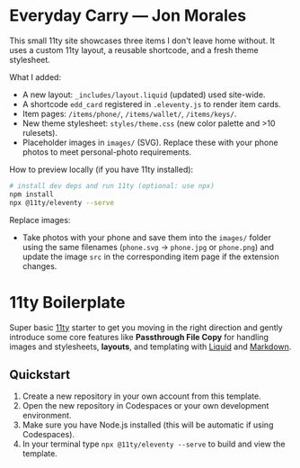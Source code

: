 # Everyday Carry — Jon Morales

This small 11ty site showcases three items I don't leave home without. It uses a custom 11ty layout, a reusable shortcode, and a fresh theme stylesheet.

What I added:
- A new layout: `_includes/layout.liquid` (updated) used site-wide.
- A shortcode `edd_card` registered in `.eleventy.js` to render item cards.
- Item pages: `/items/phone/`, `/items/wallet/`, `/items/keys/`.
- New theme stylesheet: `styles/theme.css` (new color palette and >10 rulesets).
- Placeholder images in `images/` (SVG). Replace these with your phone photos to meet personal-photo requirements.

How to preview locally (if you have 11ty installed):

```bash
# install dev deps and run 11ty (optional: use npx)
npm install
npx @11ty/eleventy --serve
```

Replace images:
- Take photos with your phone and save them into the `images/` folder using the same filenames (`phone.svg` → `phone.jpg` or `phone.png`) and update the image `src` in the corresponding item page if the extension changes.
# 11ty Boilerplate

Super basic [11ty](https://www.11ty.dev) starter to get you moving in the right direction and gently introduce some core features like **Passthrough File Copy** for handling images and stylesheets, **layouts**, and templating with [Liquid](https://shopify.github.io/liquid/) and [Markdown](https://www.markdownguide.org).

## Quickstart

1. Create a new repository in your own account from this template.
2. Open the new repository in Codespaces or your own development environment.
3. Make sure you have Node.js installed (this will be automatic if using Codespaces).
4. In your terminal type `npx @11ty/eleventy --serve` to build and view the template.
